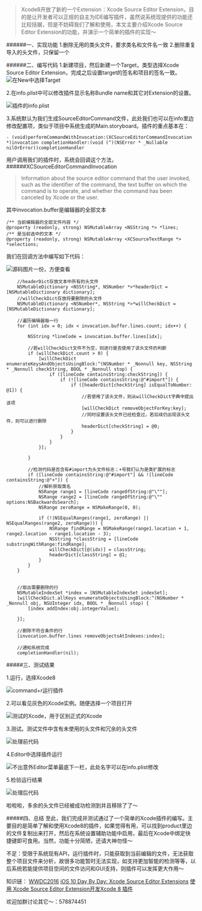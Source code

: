 >Xcode8开放了新的一个Extension：Xcode Source Editor Extension，目的是让开发者可以正规的自主为IDE编写插件，虽然说系统现提供的功能还比较拮据，但是不妨碍我们了解和使用，本文主要介绍Xcode Source Editor Extension的功能，并演示一个简单的插件的实现～

######一、实现功能
1.删除无用的类头文件，要求类名和文件名一致
2.删除重复导入的头文件，只保留一个

######二、编写代码
1.新建项目，然后新建一个Target，类型选择Xcode Source Editor Extension，完成之后设置target的签名和项目的签名一致。
![在New中选择Target](http://upload-images.jianshu.io/upload_images/459563-6bad7552f26e7442.png?imageMogr2/auto-orient/strip%7CimageView2/2/w/1240)


2.在info.plist中可以修改插件显示名称Bundle name和其它对Extension的设置。

![插件的info.plist](http://upload-images.jianshu.io/upload_images/459563-d97284d68d580069.png?imageMogr2/auto-orient/strip%7CimageView2/2/w/1240)

3.系统默认为我们生成SourceEditorCommand文件，此处我们也可以在info里边修改配置项，类似于项目中系统生成的Main.storyboard。插件的重点基本在：
 ```
- (void)performCommandWithInvocation:(XCSourceEditorCommandInvocation *)invocation completionHandler:(void (^)(NSError * _Nullable nilOrError))completionHandler
```
用户调用我们的插件时，系统会回调这个方法，
######XCSourceEditorCommandInvocation
>Information about the source editor command that the user invoked, such as the identifier of the command, the text buffer on which the command is to operate, and whether the command has been canceled by Xcode or the user.

其中invocation.buffer是编辑器的全部文本
```
/** 当前编辑器的全部文件内容 */
@property (readonly, strong) NSMutableArray <NSString *> *lines;
/** 是当前选中的文本 */
@property (readonly, strong) NSMutableArray <XCSourceTextRange *> *selections;
```
我们在回调方法中编写如下代码：

![源码图片一份，方便查看](http://upload-images.jianshu.io/upload_images/459563-eb2c20a81e60ee46.png?imageMogr2/auto-orient/strip%7CimageView2/2/w/1240)

```
    //headerDict存放文本中所有的头文件
    NSMutableDictionary <NSString*, NSNumber *>*headerDict = [NSMutableDictionary dictionary];
    //willCheckDict存放将要删除的头文件
    NSMutableDictionary <NSNumber*, NSString *>*willCheckDict = [NSMutableDictionary dictionary];
    
    //遍历编辑器每一行
    for (int idx = 0; idx < invocation.buffer.lines.count; idx++) {
        
        NSString *lineCode = invocation.buffer.lines[idx];
        
        //若willCheckDict文件不为空，则进行是否使用了该头文件的判断
        if (willCheckDict.count > 0) {
            [willCheckDict enumerateKeysAndObjectsUsingBlock:^(NSNumber * _Nonnull key, NSString * _Nonnull checkString, BOOL * _Nonnull stop) {
                if ([lineCode containsString:checkString]) {
                    if (![lineCode containsString:@"#import"]) {
                        if ([headerDict[checkString] isEqualToNumber: @1]) {
                            //若使用了该头文件，则从willCheckDict字典中提出该项
                            [willCheckDict removeObjectForKey:key];
                            //同时设置该头文件已经检查过，若后续仍出现该头文件，则可以进行删除
                            headerDict[checkString] = @0;
                        }
                    }
                }
            }];

        }
        
        //检测代码是否含有#import为头文件标志；+号我们认为是类扩展的标志
        if ([lineCode containsString:@"#import"] && ![lineCode containsString:@"+"]) {
            //解析获取类名
            NSRange range1 = [lineCode rangeOfString:@"\""];
            NSRange range2 = [lineCode rangeOfString:@"\"" options:NSBackwardsSearch];
            NSRange zeroRange = NSMakeRange(0, 0);
            
            if (!(NSEqualRanges(range1, zeroRange) || NSEqualRanges(range2, zeroRange))) {
                NSRange findRange = NSMakeRange(range1.location + 1, range2.location - range1.location - 3);
                NSString *classString = [lineCode substringWithRange:findRange];
                willCheckDict[@(idx)] = classString;
                headerDict[classString] = @1;
            }
        }
    }
    
    
    //取出需要删除的行
    NSMutableIndexSet *index = [NSMutableIndexSet indexSet];
    [willCheckDict.allKeys enumerateObjectsUsingBlock:^(NSNumber * _Nonnull obj, NSUInteger idx, BOOL * _Nonnull stop) {
        [index addIndex:obj.integerValue];

    }];
    
    //删除不符合条件的行
    [invocation.buffer.lines removeObjectsAtIndexes:index];
    
    //通知系统完成
    completionHandler(nil);
```

#####三、测试结果

1.运行，选择Xcode8

![command+r运行插件](http://upload-images.jianshu.io/upload_images/459563-34347f0d276c2e55.png?imageMogr2/auto-orient/strip%7CimageView2/2/w/1240)

2.可以看见灰色的Xcode实例。随便选择一个项目打开

![测试的Xcode，用于区别正式的Xcode](http://upload-images.jianshu.io/upload_images/459563-5a4e6c5afb7641ca.png?imageMogr2/auto-orient/strip%7CimageView2/2/w/1240)

3.测试。测试文件中含有未使用的头文件和冗余的头文件

![处理前代码](http://upload-images.jianshu.io/upload_images/459563-9850d7c6a1352711.png?imageMogr2/auto-orient/strip%7CimageView2/2/w/1240)

4.Editor中选择插件运行

![不出意外Editor菜单最底下一栏，此处名字可以在info.plist修改](http://upload-images.jianshu.io/upload_images/459563-d1c732c5ecc548e3.png?imageMogr2/auto-orient/strip%7CimageView2/2/w/1240)

5.检验运行结果

![处理后代码](http://upload-images.jianshu.io/upload_images/459563-64f96edc2777c200.png?imageMogr2/auto-orient/strip%7CimageView2/2/w/1240)

啦啦啦，多余的头文件已经被成功检测到并且移除了了～

#####四、总结
至此，我们完成并测试通过了一个简单的Xcode插件的编写。主要目的是简单了解和使用Xcode8的插件，如果觉得有用，可以找到product里边的文件复制出来打开，然后在系统设置辅助功能中启用，最后在Xcode中绑定快捷键即可食用。当然，功能十分简陋，还请大神勿怪～

不足：受限于系统现有API，运行插件时，只能获取到当前编辑的文件，无法获取整个项目文件来分析，故很多功能暂时无法实现，如支持更加智能的检测等等，以后系统若能提供项目空间的文件访问和GUI支持，则插件可以发挥更大作用～

知识链：
[WWDC2016](https://developer.apple.com/videos/play/wwdc2016/414/)
[iOS 10 Day By Day: Xcode Source Editor Extensions](http://www.cocoachina.com/ios/20161212/18344.html)
[使用 Xcode Source Editor Extension开发Xcode 8 插件](http://blog.csdn.net/zhouzhoujianquan/article/details/52600763)


欢迎加群讨论其它～：578874451